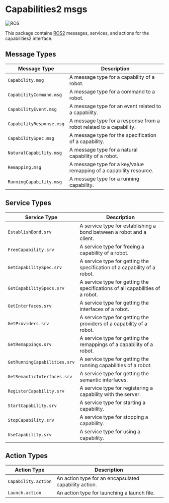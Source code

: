 # Capabilities2 msgs

![ROS](https://img.shields.io/badge/Framework-ROS-informational?&logo=ROS)

This package contains [ROS2](https://index.ros.org/doc/ros2/) messages, services, and actions for the capabilities2 interface.

## Message Types

| Message Type | Description |
| --- | --- |
| `Capability.msg` | A message type for a capability of a robot. |
| `CapabilityCommand.msg` | A message type for a command to a robot. |
| `CapabilityEvent.msg` | A message type for an event related to a capability. |
| `CapabilityResponse.msg` | A message type for a response from a robot related to a capability. |
| `CapabilitySpec.msg` | A message type for the specification of a capability. |
| `NaturalCapability.msg` | A message type for a natural capability of a robot. |
| `Remapping.msg` | A message type for a key/value remapping of a capability resource. |
| `RunningCapability.msg` | A message type for a running capability. |

## Service Types

| Service Type | Description |
| --- | --- |
| `EstablishBond.srv` | A service type for establishing a bond between a robot and a client. |
| `FreeCapability.srv` | A service type for freeing a capability of a robot. |
| `GetCapabilitySpec.srv` | A service type for getting the specification of a capability of a robot. |
| `GetCapabilitySpecs.srv` | A service type for getting the specifications of all capabilities of a robot. |
| `GetInterfaces.srv` | A service type for getting the interfaces of a robot. |
| `GetProviders.srv` | A service type for getting the providers of a capability of a robot. |
| `GetRemappings.srv` | A service type for getting the remappings of a capability of a robot. |
| `GetRunningCapabilities.srv` | A service type for getting the running capabilities of a robot. |
| `GetSemanticInterfaces.srv` | A service type for getting the semantic interfaces. |
| `RegisterCapability.srv` | A service type for registering a capability with the server. |
| `StartCapability.srv` | A service type for starting a capability. |
| `StopCapability.srv` | A service type for stopping a capability. |
| `UseCapability.srv` | A service type for using a capability. |

## Action Types

| Action Type | Description |
| --- | --- |
| `Capability.action` | An action type for an encapsulated capability action. |
| `Launch.action` | An action type for launching a launch file. |
